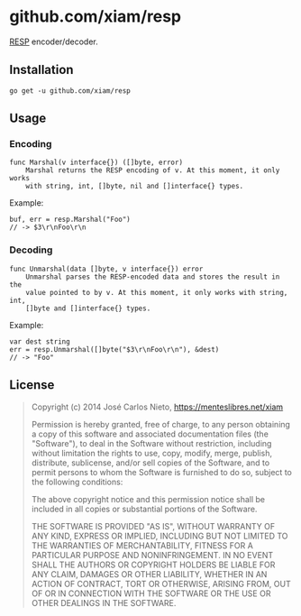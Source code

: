 # github.com/xiam/resp

[RESP][1] encoder/decoder.

## Installation

```
go get -u github.com/xiam/resp
```

## Usage

### Encoding

```
func Marshal(v interface{}) ([]byte, error)
    Marshal returns the RESP encoding of v. At this moment, it only works
    with string, int, []byte, nil and []interface{} types.
```

Example:

```
buf, err = resp.Marshal("Foo")
// -> $3\r\nFoo\r\n
```

### Decoding

```
func Unmarshal(data []byte, v interface{}) error
    Unmarshal parses the RESP-encoded data and stores the result in the
    value pointed to by v. At this moment, it only works with string, int,
    []byte and []interface{} types.
```

Example:

```
var dest string
err = resp.Unmarshal([]byte("$3\r\nFoo\r\n"), &dest)
// -> "Foo"
```

## License

> Copyright (c) 2014 José Carlos Nieto, https://menteslibres.net/xiam
>
> Permission is hereby granted, free of charge, to any person obtaining
> a copy of this software and associated documentation files (the
> "Software"), to deal in the Software without restriction, including
> without limitation the rights to use, copy, modify, merge, publish,
> distribute, sublicense, and/or sell copies of the Software, and to
> permit persons to whom the Software is furnished to do so, subject to
> the following conditions:
>
> The above copyright notice and this permission notice shall be
> included in all copies or substantial portions of the Software.
>
> THE SOFTWARE IS PROVIDED "AS IS", WITHOUT WARRANTY OF ANY KIND,
> EXPRESS OR IMPLIED, INCLUDING BUT NOT LIMITED TO THE WARRANTIES OF
> MERCHANTABILITY, FITNESS FOR A PARTICULAR PURPOSE AND
> NONINFRINGEMENT. IN NO EVENT SHALL THE AUTHORS OR COPYRIGHT HOLDERS BE
> LIABLE FOR ANY CLAIM, DAMAGES OR OTHER LIABILITY, WHETHER IN AN ACTION
> OF CONTRACT, TORT OR OTHERWISE, ARISING FROM, OUT OF OR IN CONNECTION
> WITH THE SOFTWARE OR THE USE OR OTHER DEALINGS IN THE SOFTWARE.

[1]: http://redis.io/topics/protocol
